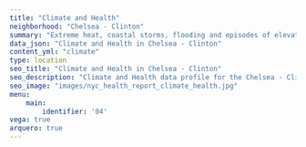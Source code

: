 ```yaml
---
title: "Climate and Health"
neighborhood: "Chelsea - Clinton"
summary: "Extreme heat, coastal storms, flooding and episodes of elevated ozone are climate-related hazards that may increase with climate change and have important public health impacts in New York City. Extreme weather can cause power outages, which also threaten public health. This report provides neighborhood indicators of climate-related hazards, vulnerability and health impacts."
data_json: "Climate and Health in Chelsea - Clinton"
content_yml: "climate"
type: location
seo_title: "Climate and Health in Chelsea - Clinton"
seo_description: "Climate and Health data profile for the Chelsea - Clinton neighborhood of NYC."
seo_image: "images/nyc_health_report_climate_health.jpg"
menu:
    main:
        identifier: '04'
vega: true
arquero: true
---
```


